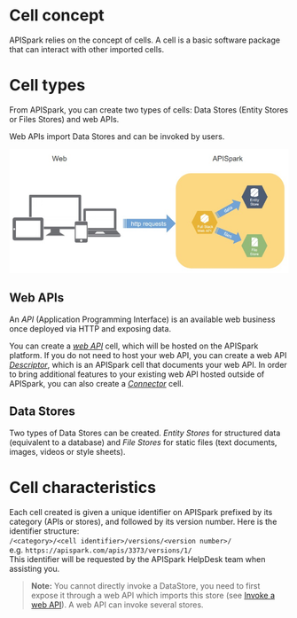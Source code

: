 # Cell concept
APISpark relies on the concept of cells. A cell is a basic software package that can interact with other imported cells.

# Cell types
From APISpark, you can create two types of cells: Data Stores (Entity Stores or Files Stores) and web APIs.

Web APIs import Data Stores and can be invoked by users.

![Cell concept](images/cell-concept.jpg "Cell concept")

## Web APIs  
An *API* (Application Programming Interface) is an available web business once deployed via HTTP and exposing data.

You can create a [*web API*](technical-resources/apispark/guide/create/overview "Web API") cell, which will be hosted on the APISpark platform. If you do not need to host your web API, you can create a web API  [*Descriptor*](technical-resources/apispark/guide/document/overview "Descriptor"), which is an APISpark cell that documents your web API. In order to bring additional features to your existing web API hosted outside of APISpark, you can also create a [*Connector*](technical-resources/apispark/guide/manage/connectors "Connector") cell.

## Data Stores  
Two types of Data Stores can be created. *Entity Stores* for structured data (equivalent to a database) and *File Stores* for static files (text documents, images, videos or style sheets).

# Cell characteristics

Each cell created is given a unique identifier on APISpark prefixed by its category (APIs or stores), and followed by its version number. Here is the identifier structure:  
`/<category>/<cell identifier>/versions/<version number>/`  
e.g. `https://apispark.com/apis/3373/versions/1/`  
This identifier will be requested by the APISpark HelpDesk team when assisting you.

> **Note:** You cannot directly invoke a DataStore, you need to first expose it through a web API which imports this store (see [Invoke a web API](technical-resources/apispark/guide/publish/publish/invocation "Invoke an API")). A web API can invoke several stores.
